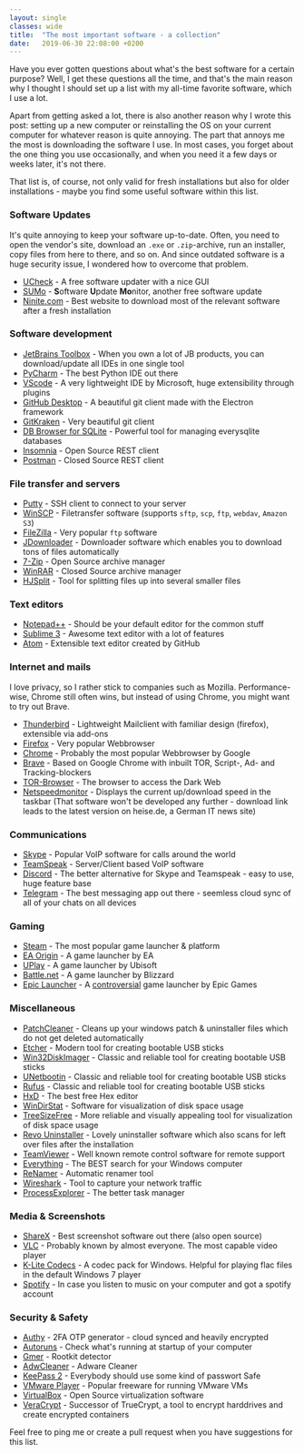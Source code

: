 ```yaml
---
layout: single
classes: wide
title:  "The most important software - a collection"
date:   2019-06-30 22:08:00 +0200
---
```


Have you ever gotten questions about what's the best software for a certain purpose? Well, I get these questions all the time, and that's the main reason why I thought I should set up a list with my all-time favorite software, which I use a lot.

Apart from getting asked a lot, there is also another reason why I wrote this post: setting up a new computer or reinstalling the OS on your current computer for whatever reason is quite annoying. The part that annoys me the most is downloading the software I use. In most cases, you forget about the one thing you use occasionally, and when you need it a few days or weeks later, it's not there.

That list is, of course, not only valid for fresh installations but also for older installations - maybe you find some useful software within this list.

### Software Updates

It's quite annoying to keep your software up-to-date. Often, you need to open the vendor's site, download an `.exe` or `.zip`-archive, run an installer, copy files from here to there, and so on. And since outdated software is a huge security issue, I wondered how to overcome that problem.

- [UCheck](https://www.adlice.com/download/ucheck/#download) - A free software updater with a nice GUI
- [SUMo](https://kcsoftwares.com/index.php?sumo) - **S**oftware **U**pdate **Mo**nitor, another free software update
- [Ninite.com](https://ninite.com/) - Best website to download most of the relevant software after a fresh installation

### Software development

- [JetBrains Toolbox](https://www.jetbrains.com/toolbox/app/) - When you own a lot of JB products, you can download/update all IDEs in one single tool
- [PyCharm](https://www.jetbrains.com/pycharm/) - The best Python IDE out there
- [VScode](https://code.visualstudio.com/) - A very lightweight IDE by Microsoft, huge extensibility through plugins
- [GitHub Desktop](https://desktop.github.com/) - A beautiful git client made with the Electron framework
- [GitKraken](https://www.gitkraken.com/) - Very beautiful git client
- [DB Browser for SQLite](https://sqlitebrowser.org/) - Powerful tool for managing everysqlite databases
- [Insomnia](https://insomnia.rest/) - Open Source REST client
- [Postman](https://www.getpostman.com/) - Closed Source REST client

### File transfer and servers

- [Putty](https://www.putty.org/) - SSH client to connect to your server
- [WinSCP](https://winscp.net/eng/docs/lang:de) - Filetransfer software (supports `sftp`, `scp`, `ftp`, `webdav`, `Amazon S3`)
- [FileZilla](https://filezilla-project.org/) - Very popular `ftp` software
- [JDownloader](https://jdownloader.org/) - Downloader software which enables you to download tons of files automatically
- [7-Zip](https://7-zip.org/) - Open Source archive manager
- [WinRAR](https://www.win-rar.com) - Closed Source archive manager
- [HJSplit](http://www.hjsplit.org/) - Tool for splitting files up into several smaller files

### Text editors

- [Notepad++](https://notepad-plus-plus.org/) - Should be your default editor for the common stuff
- [Sublime 3](https://www.sublimetext.com/) - Awesome text editor with a lot of features
- [Atom](https://atom.io/) - Extensible text editor created by GitHub

### Internet and mails

I love privacy, so I rather stick to companies such as Mozilla. Performance-wise, Chrome still often wins, but instead of using Chrome, you might want to try out Brave.

- [Thunderbird](https://www.mozilla.org/de/thunderbird/) - Lightweight Mailclient with familiar design (firefox), extensible via add-ons
- [Firefox](https://www.mozilla.org/de/firefox/new/) - Very popular Webbrowser
- [Chrome](https://www.google.de/chrome) - Probably the most popular Webbrowser by Google
- [Brave](https://brave.com/) - Based on Google Chrome with inbuilt TOR, Script-, Ad- and Tracking-blockers
- [TOR-Browser](https://www.torproject.org/download/) - The browser to access the Dark Web
- [Netspeedmonitor](https://www.heise.de/download/product/netspeedmonitor-35095) - Displays the current up/download speed in the taskbar (That software won't be developed any further - download link leads to the latest version on heise.de, a German IT news site)

### Communications

- [Skype](https://www.skype.com/de/get-skype/) - Popular VoIP software for calls around the world
- [TeamSpeak](https://www.teamspeak.com/en/) - Server/Client based VoIP software
- [Discord](https://discordapp.com/) - The better alternative for Skype and Teamspeak - easy to use, huge feature base
- [Telegram](https://telegram.org/) - The best messaging app out there - seemless cloud sync of all of your chats on all devices

### Gaming

- [Steam](https://store.steampowered.com) - The most popular game launcher & platform
- [EA Origin](https://www.origin.com/) - A game launcher by EA
- [UPlay](https://uplay.ubisoft.com/) - A game launcher by Ubisoft
- [Battle.net](https://www.blizzard.com/en-us/) - A game launcher by Blizzard
- [Epic Launcher](https://www.epicgames.com/store/) - A [controversial](https://www.reddit.com/r/PhoenixPoint/comments/b0rxdq/epic_game_store_spyware_tracking_and_you/) game launcher by Epic Games

### Miscellaneous

- [PatchCleaner](https://www.homedev.com.au/Free/PatchCleaner) - Cleans up your windows patch & uninstaller files which do not get deleted automatically
- [Etcher](https://etcher.io/) - Modern tool for creating bootable USB sticks
- [Win32DiskImager](https://sourceforge.net/projects/win32diskimager/) - Classic and reliable tool for creating bootable USB sticks
- [UNetbootin](https://unetbootin.github.io/) - Classic and reliable tool for creating bootable USB sticks
- [Rufus](https://rufus.ie/) - Classic and reliable tool for creating bootable USB sticks
- [HxD](https://mh-nexus.de/en/hxd/) - The best free Hex editor
- [WinDirStat](https://windirstat.net/) - Software for visualization of disk space usage
- [TreeSizeFree](https://www.jam-software.de/treesize_free/) - More reliable and visually appealing tool for visualization of disk space usage
- [Revo Uninstaller](https://www.revouninstaller.com/revo_uninstaller_free_download.html) - Lovely uninstaller software which also scans for left over files after the installation
- [TeamViewer](https://www.teamviewer.com/) - Well known remote control software for remote support
- [Everything](https://www.voidtools.com/) - The BEST search for your Windows computer
- [ReNamer](http://www.den4b.com/products/renamer) - Automatic renamer tool
- [Wireshark](https://www.wireshark.org/download.html) - Tool to capture your network traffic
- [ProcessExplorer](https://docs.microsoft.com/en-us/sysinternals/downloads/process-explorer) - The better task manager

### Media & Screenshots

- [ShareX](https://getsharex.com/) - Best screenshot software out there (also open source)
- [VLC](https://www.videolan.org/vlc/index.de.html) - Probably known by almost everyone. The most capable video player
- [K-Lite Codecs](https://www.codecguide.com/) - A codec pack for Windows. Helpful for playing flac files in the default Windows 7 player
- [Spotify](https://www.spotify.com/) - In case you listen to music on your computer and got a spotify account

### Security & Safety

- [Authy](https://authy.com/) - 2FA OTP generator - cloud synced and heavily encrypted
- [Autoruns](https://docs.microsoft.com/en-us/sysinternals/downloads/autoruns) - Check what's running at startup of your computer
- [Gmer](http://www.gmer.net/) - Rootkit detector
- [AdwCleaner](https://de.malwarebytes.com/adwcleaner/) - Adware Cleaner
- [KeePass 2](https://keepass.info/) - Everybody should use some kind of  passwort Safe
- [VMware Player](https://www.mware.com/products/workstation-player.html) - Popular freeware for running VMware VMs
- [VirtualBox](https://www.virtualbox.org/) - Open Source virtualization software
- [VeraCrypt](https://www.veracrypt.fr/en/Downloads.html) - Successor of TrueCrypt, a tool to encrypt harddrives and create encrypted containers

Feel free to ping me or create a pull request when you have suggestions for this list.
